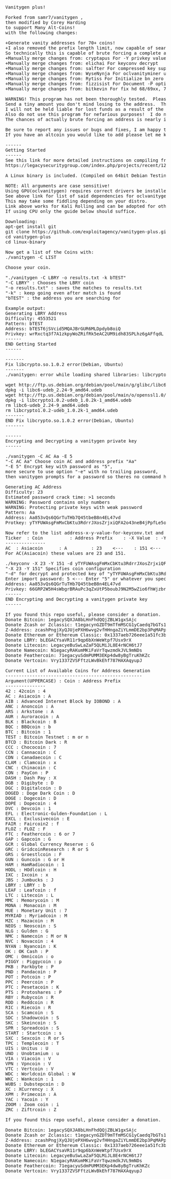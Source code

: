 <pre>
Vanitygen plus!

Forked from samr7/vanitygen ,
then modified by Corey Harding
to support Many Alt-Coins!
with the following changes:

+Generate vanity addresses for 70+ coins!
+I also removed the prefix length limit, now capable of searching for a whole address.
So technically this is capable of brute forcing a complete address if you have trillions of years to waste.
+Manually merge changes from: cryptapus For -Y privkey values
+Manually merge changes from: elichai For keyconv decrypt
+Manually merge changes from: salfter For compressed key support
+Manually merge changes from: WyseNynja For oclvanityminer updates
+Manually merge changes from: Rytiss For Initialize bn_zero to allow Intel CPU OpenCL compilation
+Manually merge changes from: fizzisist For Document -P option
+Manually merge changes from: bitkevin For fix hd 68/69xx, 7xxx 

WARNING! This program has not been thoroughly tested.  Please attempt importing an address first.
Send a tiny amount you don't mind losing to the address.  Then perform a test spend.
I will not be held liable for lost funds as a result of the use of this program.
Also do not use this program for nefarious purposes!  I do not condone illegal activity.
The chances of actually brute forcing an address is nearly impossible anyways.

Be sure to report any issues or bugs and fixes, I am happy to accept pull requests!
If you have an altcoin you would like to add please let me know.

------
Getting Started
------
See this link for more detailed instructions on compiling from source:
https://legacysecuritygroup.com/index.php/projects/recent/12-software/35-oclvanitygen-compiling-and-use

A Linux binary is included. (Compiled on 64bit Debian Testing)

NOTE: All arguments are case sensitive!
Using GPU(oclvanitygen) requires correct drivers be installed openCL and appropriate dependencies.
See above link for list of said dependencies for oclvanitygen.
This may take some fiddling depending on your distro.
Link above works for Kali Rolling and can be adopted for other distros.
If using CPU only the guide below should suffice.

Downloading:
apt-get install git
git clone https://github.com/exploitagency/vanitygen-plus.git
cd vanitygen-plus
cd linux-binary

Now get a list of the Coins with:
./vanitygen -C LIST

Choose your coin.

"./vanitygen -C LBRY -o results.txt -k bTEST"
"-C LBRY" : Chooses the LBRY coin
"-o results.txt" : saves the matches to results.txt
"-k" : keep going even after match is found
"bTEST" : the address you are searching for

Example output:
Generating LBRY Address
Difficulty: 4553521
Pattern: bTEST                                                                 
Address: bTEST6jSVcid5MQAJBrGUR6MLDpdyb8oiQ
Privkey: wrRxctq3f7A1zkpyWoZRifRk5eAC2UM9idh83SPLhz6gAFfqdL
------
END Getting Started
------

-------
Fix libcrypto.so.1.0.2 error(Debian, Ubuntu)
-------
./vanitygen: error while loading shared libraries: libcrypto.so.1.0.2: cannot open shared object file: No such file or directory

wget http://ftp.us.debian.org/debian/pool/main/g/glibc/libc6-udeb_2.24-9_amd64.udeb
dpkg -i libc6-udeb_2.24-9_amd64.udeb
wget http://ftp.us.debian.org/debian/pool/main/o/openssl1.0/libcrypto1.0.2-udeb_1.0.2k-1_amd64.udeb
dpkg -i libcrypto1.0.2-udeb_1.0.2k-1_amd64.udeb
rm libc6-udeb_2.24-9_amd64.udeb
rm libcrypto1.0.2-udeb_1.0.2k-1_amd64.udeb
-------
END Fix libcrypto.so.1.0.2 error(Debian, Ubuntu)
-------

------
Encrypting and Decrypting a vanitygen private key
------

./vanitygen -C AC Aa -E 5
"-C AC Aa" Choose coin AC and address prefix "Aa"
"-E 5" Encrypt key with password as "5",
more secure to use option "-e" with no trailing password,
then vanitygen prompts for a password so theres no command history.

Generating AC Address
Difficulty: 23
Estimated password crack time: >1 seconds
WARNING: Password contains only numbers
WARNING: Protecting private keys with weak password
Pattern: Aa                                                                    
Address: Aa853vQs6QGrTuTHb7Q45tbeB8n4EL47vd
Protkey: yTYFUWAsgFmMxCbKtu3RdrrJXosZrjxiQFA2o43neB4jPpfLe5owNNrteTs8mpvua8Ge

Now refer to the list address-x-y-value-for-keyconv.txt and pick your -X and -Y values.
Ticker 	: Coin 			: Address Prefix 	: -X Value 	: -Y Value
---------------
AC 	: Asiacoin 		: A			: 23	<---	: 151 <---
For AC(Asiacoin) these values are 23 and 151.

./keyconv -X 23 -Y 151 -d yTYFUWAsgFmMxCbKtu3RdrrJXosZrjxiQFA2o43neB4jPpfLe5owNNrteTs8mpvua8Ge
"-X 23 -Y 151" Specifies coin configuration
"-d" for decrypt and protected key of "yTYFUWAsgFmMxCbKtu3RdrrJXosZrjxiQFA2o43neB4jPpfLe5owNNrteTs8mpvua8Ge"
Enter import password: 5 <--- Enter "5" or whatever you specified as password and press enter
Address: Aa853vQs6QGrTuTHb7Q45tbeB8n4EL47vd
Privkey: 66GRP2W5H4sWbgrBRAuPc3qZxUtP5boubJ9N2M5wZio6fhWjzbr
------
END Encrypting and Decrypting a vanitygen private key
------

If you found this repo useful, please consider a donation.  Thank You!
Donate Bitcoin: 1egacySQXJA8bLHnFhdQQjZBLW1gxSAjc
Donate Zcash or Zclassic: t1egacynGZDT9mTfmMSCG1yCaedq7bGTs1a
Z-Address: zcashPngjXyQJUjePXH6wvg2vfHHngaZiYLmmDE2bp3PqMAPpErdfpbctug78P6m8xqKXyxX1dmfCYoUeJYfX8hDLSueuKL
Donate Ethereum or Ethereum Classic: 0x1337aeb726eee1a51fc3b22a7eafa329d950297a
Donate LBRY: bLEGACYsaVR11r9qp6bXnWeWtpf7Usx9rX
Donate Litecoin: LegacyeBuSwLaZaF5QLMiJL8E4rNCH6tJ7
Donate Namecoin: N1egacyRAKumMKiFaVrTqwzmdkJVL9mNDs
Donate Feathercoin: 71egacyuSdmPUMM3EKp4dw8yBgTruKhKZc
Donate Vertcoin: Vry1337ZVSFftzLWvBkEhf787HAXAqyupJ

Current List of Available Coins for Address Generation
---------------------------------------------------
Argument(UPPERCASE) : Coin : Address Prefix
---------------
42 : 42coin : 4
AC : Asiacoin : A
AIB : Advanced Internet Block by IOBOND : A
ANC : Anoncoin : A
ARS : Arkstone : A
AUR : Auroracoin : A
BLK : Blackcoin : B
BQC : BBQcoin : b
BTC : Bitcoin : 1
TEST : Bitcoin Testnet : m or n
BTCD : Bitcoin Dark : R
CCC : Chococoin : 7
CCN : Cannacoin : C
CDN : Canadaecoin : C
CLAM : Clamcoin : x
CNC : Chinacoin : C
CON : PayCon : P
DASH : Dash Pay : X
DGB : Digibyte : D
DGC : Digitalcoin : D
DOGED : Doge Dark Coin : D
DOGE : Dogecoin : D
DOPE : Dopecoin : 4
DVC : Devcoin : 1
EFL : Electronic-Gulden-Foundation : L
EXCL : Exclusivecoin : E
FAIR : Faircoin2 : f
FLOZ : FLOZ : F
FTC : Feathercoin : 6 or 7
GAP : Gapcoin : G
GCR : Global Currency Reserve : G
GRC : GridcoinResearch : R or S
GRS : Groestlcoin : F
GUN : Guncoin : G or H
HAM : HamRadiocoin : 1
HODL : HOdlcoin : H
IXC : Ixcoin : x
JBS : Jumbucks : J
LBRY : LBRY : b
LEAF : Leafcoin : f
LTC : Litecoin : L
MMC : Memorycoin : M
MONA : Monacoin : M
MUE : Monetary Unit : 7
MYRIAD : Myriadcoin : M
MZC : Mazacoin : M
NEOS : Neoscoin : S
NLG : Gulden : G
NMC : Namecoin : M or N
NVC : Novacoin : 4
NYAN : Nyancoin : K
OK : OK Cash : P
OMC : Omnicoin : o
PIGGY : Piggycoin : p
PKB : Parkbyte : P
PND : Pandacoin : P
POT : Potcoin : P
PPC : Peercoin : P
PTC : Pesetacoin : K
PTS : Protoshares : P
RBY : Rubycoin : R
RDD : Reddcoin : R
RIC : Riecoin : R
SCA : Scamcoin : S
SDC : Shadowcoin : S
SKC : Skeincoin : S
SPR : Spreadcoin : S
START : Startcoin : s
SXC : Sexcoin : R or S
TPC : Templecoin : T
UIS : Unitus : U
UNO : Unobtanium : u
VIA : Viacoin : V
VPN : Vpncoin : V
VTC : Vertcoin : V
WDC : Worldcoin Global : W
WKC : Wankcoin : 1
WUBS : Dubstepcoin : D
XC : XCurrency : X
XPM : Primecoin : A
YAC : Yacoin : Y
ZOOM : Zoom coin : i
ZRC : Ziftrcoin : Z

If you found this repo useful, please consider a donation.  Thank You!

Donate Bitcoin: 1egacySQXJA8bLHnFhdQQjZBLW1gxSAjc
Donate Zcash or Zclassic: t1egacynGZDT9mTfmMSCG1yCaedq7bGTs1a
Z-Address: zcashPngjXyQJUjePXH6wvg2vfHHngaZiYLmmDE2bp3PqMAPpErdfpbctug78P6m8xqKXyxX1dmfCYoUeJYfX8hDLSueuKL
Donate Ethereum or Ethereum Classic: 0x1337aeb726eee1a51fc3b22a7eafa329d950297a
Donate LBRY: bLEGACYsaVR11r9qp6bXnWeWtpf7Usx9rX
Donate Litecoin: LegacyeBuSwLaZaF5QLMiJL8E4rNCH6tJ7
Donate Namecoin: N1egacyRAKumMKiFaVrTqwzmdkJVL9mNDs
Donate Feathercoin: 71egacyuSdmPUMM3EKp4dw8yBgTruKhKZc
Donate Vertcoin: Vry1337ZVSFftzLWvBkEhf787HAXAqyupJ
</pre>